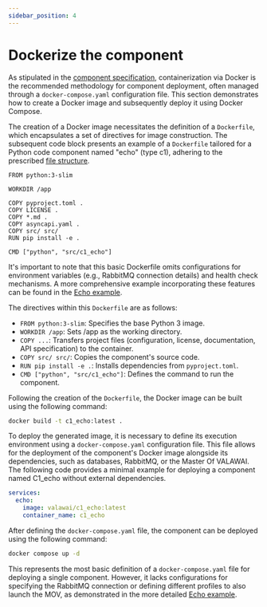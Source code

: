 ```yaml
---
sidebar_position: 4
---
```


# Dockerize the component

As stipulated in the [component specification](/docs/architecture/implementations/component#deployment),
containerization via Docker is the recommended methodology for component deployment, often managed 
through a `docker-compose.yaml` configuration file. This section demonstrates how to create a Docker image 
and subsequently deploy it using Docker Compose.

The creation of a Docker image necessitates the definition of a `Dockerfile`, which encapsulates 
a set of directives for image construction. The subsequent code block presents an example 
of a `Dockerfile` tailored for a Python code component named "echo" (type c1), adhering 
to the prescribed [file structure](/docs/tutorials/how_python_component/skeleton#base-structure).

```docker
FROM python:3-slim
	
WORKDIR /app

COPY pyproject.toml .
COPY LICENSE .
COPY *.md .
COPY asyncapi.yaml .
COPY src/ src/
RUN pip install -e .

CMD ["python", "src/c1_echo"] 
```

It's important to note that this basic Dockerfile omits configurations for environment variables 
(e.g., RabbitMQ connection details) and health check mechanisms. A more comprehensive example 
incorporating these features can be found in 
the [Echo example](/docs/tutorials/how_python_component/example#defining-dokerfile-file).

The directives within this `Dockerfile` are as follows:

 - `FROM python:3-slim`: Specifies the base Python 3 image.
 - `WORKDIR /app`: Sets /app as the working directory.
 - `COPY ...`: Transfers project files (configuration, license, documentation, API specification) to the container.
 - `COPY src/ src/`: Copies the component's source code.
 - `RUN pip install -e .`: Installs dependencies from `pyproject.toml`.
 - `CMD ["python", "src/c1_echo"]`: Defines the command to run the component.

Following the creation of the `Dockerfile`, the Docker image can be built using the following command:

```bash
docker build -t c1_echo:latest .
```

To deploy the generated image, it is necessary to define its execution environment using 
a `docker-compose.yaml` configuration file. This file allows for the deployment of the component's Docker 
image alongside its dependencies, such as databases, RabbitMQ, or the Master Of VALAWAI. The following 
code provides a minimal example for deploying a component named C1_echo without external dependencies.

```yaml
services:
  echo:
    image: valawai/c1_echo:latest
    container_name: c1_echo
```

After defining the `docker-compose.yaml` file, the component can be deployed using the following command:

```bash
docker compose up -d
```

This represents the most basic definition of a `docker-compose.yaml` file for deploying a single component. 
However, it lacks configurations for specifying the RabbitMQ connection or defining different profiles 
to also launch the MOV, as demonstrated in the more detailed 
[Echo example](/docs/tutorials/how_python_component/example#defining-docker-composeyaml-file).
